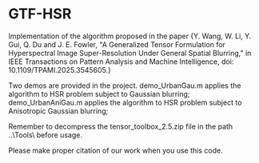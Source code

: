 # GTF-HSR

Implementation of the algorithm proposed in the paper {Y. Wang, W. Li, Y. Gui, Q. Du and J. E. Fowler, "A Generalized Tensor Formulation for Hyperspectral Image Super-Resolution Under General Spatial Blurring," in IEEE Transactions on Pattern Analysis and Machine Intelligence, doi: 10.1109/TPAMI.2025.3545605.}

Two demos are provided in the project. demo_UrbanGau.m applies the algorithm to HSR problem subject to Gaussian blurring; demo_UrbanAniGau.m applies the algorithm to HSR problem subject to Anisotropic Gaussian blurring;

Remember to decompress the tensor_toolbox_2.5.zip file in the path ..\Tools\ before usage.


Please make proper citation of our work when you use this code.

